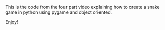 This is the code from the four part video explaining how to create a snake game in python using pygame and object oriented.

Enjoy!
